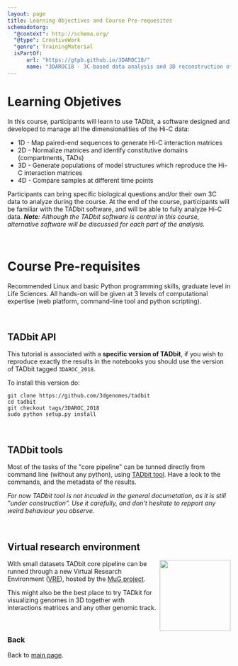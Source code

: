 ```yaml
---
layout: page
title: Learning Objectives and Course Pre-requesites
schemadotorg:
  "@context": http://schema.org/
  "@type": CreativeWork
  "genre": TrainingMaterial
  isPartOf:
      url: "https://gtpb.github.io/3DAROC18/"
      name: "3DAROC18 - 3C-based data analysis and 3D reconstruction of chromatin folding"
---
```


# Learning Objetives

In this course, participants will learn to use TADbit, a software designed and developed to manage all the dimensionalities of the Hi-C data:

 - 1D - Map paired-end sequences to generate Hi-C interaction matrices
 - 2D - Normalize matrices and identify constitutive domains (compartments, TADs)
 - 3D - Generate populations of model structures which reproduce the Hi-C interaction matrices
 - 4D - Compare samples at different time points

Participants can bring specific biological questions and/or their own 3C data to analyze during the course. At the end of the course, participants will be familiar with the TADbit software, and will be able to fully analyze Hi-C data.
*__Note__: Although the TADbit software is central in this course, alternative software will be discussed for each part of the analysis.*

<br/>

# Course Pre-requisites

Recommended Linux and basic Python programming skills, graduate level in Life Sciences. All hands-on will be given at 3 levels of computational expertise (web platform, command-line tool and python scripting).

<br/>

## TADbit API

This tutorial is associated with a __specific version of TADbit__, if you wish to reproduce exactly the results in the notebooks you should use the version of TADbit tagged `3DAROC_2018`.

To install this version do:

    git clone https://github.com/3dgenomes/tadbit
    cd tadbit
    git checkout tags/3DAROC_2018
    sudo python setup.py install

<br/>

## TADbit tools

Most of the tasks of the "core pipeline" can be tunned directly from command line (without any python), using [TADbit tool](/TADbit_tools). Have a look to the commands, and the metadata of the results.

_For now TADbit tool is not incuded in the general documetation, as it is still "under construction". Use it carefully, and don't hesitate to repport any weird behaviour you observe._

<br/>

## Virtual research environment


<img align="right" src="https://www.irbbarcelona.org/sites/default/files/news/2017/07/mug2.jpg?raw=True" width="160">

With small datasets TADbit core pipeline can be runned through a new Virtual Research Environment ([VRE](https://vre.multiscalegenomics.eu/workspace/)), hosted by the [MuG project](https://www.multiscalegenomics.eu/).

This might also be the best place to try TADkit for visualizing genomes in 3D together with interactions matrices and any other genomic track.

<br/>

### Back

Back to [main page](../index.md).
